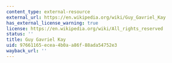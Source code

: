 ```yaml
---
content_type: external-resource
external_url: https://en.wikipedia.org/wiki/Guy_Gavriel_Kay
has_external_license_warning: true
license: https://en.wikipedia.org/wiki/All_rights_reserved
status: ''
title: Guy Gavriel Kay
uid: 97661165-ecea-4b0a-a86f-88ada54752e3
wayback_url: ''
---
```

